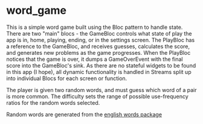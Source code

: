 # word_game

This is a simple word game built using the Bloc pattern to handle state. There are two "main" blocs - the GameBloc controls what state of play the app is in, home, playing, ending, or in the settings screen. The PlayBloc has a reference to the GameBloc, and receives guesses, calculates the score, and generates new problems as the game progresses. When the PlayBloc notices that the game is over, it dumps a GameOverEvent with the final score into the GameBloc's sink. As there are no stateful widgets to be found in this app (I hope), all dynamic functionality is handled in Streams split up into individual Blocs for each screen or function. 

The player is given two random words, and must guess which word of a pair is more common. The difficulty sets the range of possible use-frequency ratios for the random words selected. 

Random words are generated from the [english words package](https://pub.dartlang.org/packages/english_words)
